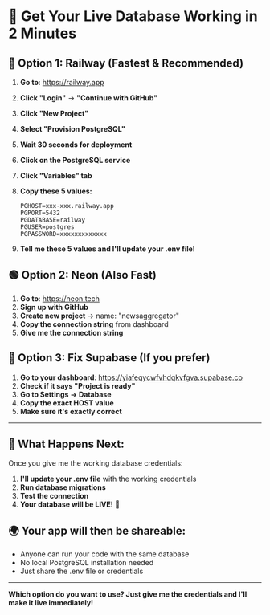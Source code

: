 # 🚀 Get Your Live Database Working in 2 Minutes

## 🚄 Option 1: Railway (Fastest & Recommended)

1. **Go to**: https://railway.app
2. **Click "Login"** → **"Continue with GitHub"**
3. **Click "New Project"**
4. **Select "Provision PostgreSQL"**
5. **Wait 30 seconds for deployment**
6. **Click on the PostgreSQL service**
7. **Click "Variables" tab**
8. **Copy these 5 values:**
   ```
   PGHOST=xxx-xxx.railway.app
   PGPORT=5432
   PGDATABASE=railway
   PGUSER=postgres
   PGPASSWORD=xxxxxxxxxxxxx
   ```

9. **Tell me these 5 values and I'll update your .env file!**

## 🟢 Option 2: Neon (Also Fast)

1. **Go to**: https://neon.tech
2. **Sign up with GitHub**
3. **Create new project** → name: "newsaggregator"
4. **Copy the connection string** from dashboard
5. **Give me the connection string**

## 🔧 Option 3: Fix Supabase (If you prefer)

1. **Go to your dashboard**: https://yiafeqycwfvhdqkvfgva.supabase.co
2. **Check if it says "Project is ready"**
3. **Go to Settings → Database**
4. **Copy the exact HOST value**
5. **Make sure it's exactly correct**

---

## 🎯 What Happens Next:

Once you give me the working database credentials:

1. **I'll update your .env file** with the working credentials
2. **Run database migrations** 
3. **Test the connection**
4. **Your database will be LIVE!** 🎉

## 🌍 Your app will then be shareable:
- Anyone can run your code with the same database
- No local PostgreSQL installation needed
- Just share the .env file or credentials

---

**Which option do you want to use? Just give me the credentials and I'll make it live immediately!**
